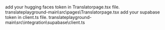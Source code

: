 add your hugging faces token in Translatorpage.tsx file. translateplayground-main\src\pages\Translatorpage.tsx
add your supabase token in client.ts file. translateplayground-main\src\integration\supabase\client.ts
